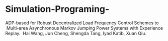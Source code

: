 # Simulation-Programing-
ADP-based for Robust Decentralized Load Frequency Control Schemes to  Multi-area Asynchronous Markov Jumping Power Systems with Experience Replay.  Hai Wang, Jun Cheng, Shengda Tang, Iyad Katib, Xuan Qiu. 
